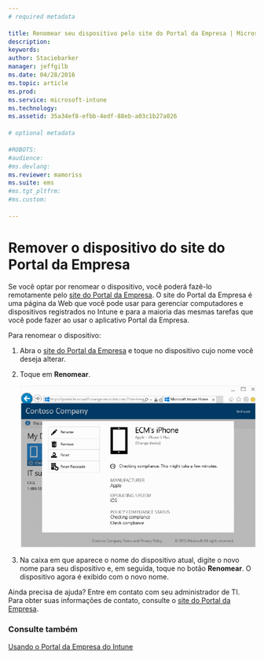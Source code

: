 ```yaml
---
# required metadata

title: Renomear seu dispositivo pelo site do Portal da Empresa | Microsoft Intune
description:
keywords:
author: Staciebarker
manager: jeffgilb
ms.date: 04/28/2016
ms.topic: article
ms.prod:
ms.service: microsoft-intune
ms.technology:
ms.assetid: 35a34ef8-efbb-4edf-88eb-a03c1b27a026

# optional metadata

#ROBOTS:
#audience:
#ms.devlang:
ms.reviewer: mamoriss
ms.suite: ems
#ms.tgt_pltfrm:
#ms.custom:

---
```



# Remover o dispositivo do site do Portal da Empresa

Se você optar por renomear o dispositivo, você poderá fazê-lo remotamente pelo [site do Portal da Empresa](http://portal.manage.microsoft.com). O site do Portal da Empresa é uma página da Web que você pode usar para gerenciar computadores e dispositivos registrados no Intune e para a maioria das mesmas tarefas que você pode fazer ao usar o aplicativo Portal da Empresa.

Para renomear o dispositivo:

1.  Abra o [site do Portal da Empresa](http://portal.manage.microsoft.com) e toque no dispositivo cujo nome você deseja alterar.

2.  Toque em **Renomear**.

    ![rename-device](./media/iwp-1-tap-reset-passcode.png)

3.  Na caixa em que aparece o nome do dispositivo atual, digite o novo nome para seu dispositivo e, em seguida, toque no botão **Renomear**. O dispositivo agora é exibido com o novo nome.

Ainda precisa de ajuda? Entre em contato com seu administrador de TI. Para obter suas informações de contato, consulte o [site do Portal da Empresa](http://portal.manage.microsoft.com).

### Consulte também
[Usando o Portal da Empresa do Intune](using-the-intune-company-portal-website.md)

<!--HONumber=Jun16_HO2-->


